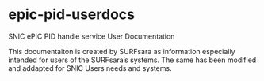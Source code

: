 # epic-pid-userdocs
SNIC ePIC PID handle service User Documentation
 
This documentaiton is created by SURFsara as information especially intended for users of the SURFsara’s systems.
The same has been modified and addapted for SNIC Users needs and systems.
